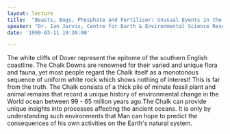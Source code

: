```yaml
---
layout: lecture
title:  "Beasts, Bugs, Phosphate and Fertiliser: Unusual Events in the Chalk Sea"
speaker: "Dr. Ian Jarvis, Centre for Earth & Environmental Science Research, Kingston University"
date: '1999-03-11 19:30:00'

---
```

The white cliffs of Dover represent the epitome of the southern English coastline. The Chalk Downs are renowned for their varied and unique flora and fauna, yet most people regard the Chalk itself as a monotonous sequence of uniform white rock which shows nothing of interest! This is far from the truth. The Chalk consists of a thick pile of minute fossil plant and animal remains that record a unique history of environmental change in the World ocean between 99 - 65 million years ago.The Chalk can provide unique insights into processes affecting the ancient oceans. It is only by understanding such environments that Man can hope to predict the consequences of his own activities on the Earth's natural system.